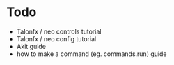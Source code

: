 # Todo
- Talonfx / neo controls tutorial
- Talonfx / neo config tutorial
- Akit guide
- how to make a command (eg. commands.run) guide